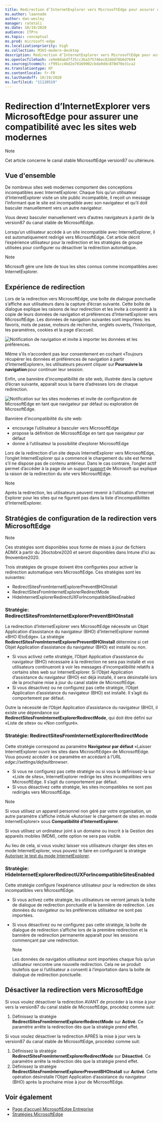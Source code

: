 ```yaml
---
title: Redirection d’InternetExplorer vers MicrosoftEdge pour assurer une compatibilité avec les sites web modernes
ms.author: laannade
author: dan-wesley
manager: ratetali
ms.date: 10/19/2020
audience: ITPro
ms.topic: conceptual
ms.prod: microsoft-edge
ms.localizationpriority: high
ms.collection: M365-modern-desktop
description: Redirection d’InternetExplorer vers MicrosoftEdge pour assurer une compatibilité avec les sites web modernes
ms.openlocfilehash: ce9e8dabdff25cc3ba375746ec82ddd78b6d7694
ms.sourcegitcommit: cf991cc4bd2e70169902cbda9ddc870d70e31ca2
ms.translationtype: HT
ms.contentlocale: fr-FR
ms.lasthandoff: 10/19/2020
ms.locfileid: "11120519"
---
```

# Redirection d’InternetExplorer vers MicrosoftEdge pour assurer une compatibilité avec les sites web modernes

> [!NOTE]
> Cet article concerne le canal stable MicrosoftEdge version87 ou ultérieure.

## Vue d'ensemble

De nombreux sites web modernes comportent des conceptions incompatibles avec InternetExplorer. Chaque fois qu’un utilisateur d’InternetExplorer visite un site public incompatible, il reçoit un message l’informant que le site est incompatible avec son navigateur et qu’il doit basculer manuellement vers un autre navigateur.

Vous devez basculer manuellement vers d’autres navigateurs à partir de la version87 du canal stable de MicrosoftEdge.

Lorsqu’un utilisateur accède à un site incompatible avec InternetExplorer, il est automatiquement redirigé vers MicrosoftEdge. Cet article décrit l’expérience utilisateur pour la redirection et les stratégies de groupe utilisées pour configurer ou désactiver la redirection automatique.

> [!NOTE]
> Microsoft gère une liste de tous les sites connus comme incompatibles avec InternetExplorer.

## Expérience de redirection

Lors de la redirection vers MicrosoftEdge, une boîte de dialogue ponctuelle s’affiche aux utilisateurs dans la capture d’écran suivante. Cette boîte de dialogue explique les raisons de leur redirection et les invite à consentir à la copie de leurs données de navigation et préférences d’InternetExplorer vers MicrosoftEdge. Les données de navigation suivantes sont importées: les favoris, mots de passe, moteurs de recherche, onglets ouverts, l’historique, les paramètres, cookies et la page d’accueil.

![Notification de navigation et invite à importer les données et les préférences.](media/edge-learnmore-neededge/neededge-dialog1.png)

Même s’ils n’accordent pas leur consentement en cochant «Toujours récupérer les données et préférences de navigation à partir d’InternetExplorer», les utilisateurs peuvent cliquer sur **Poursuivre la navigation** pour continuer leur session.

Enfin, une bannière d’incompatibilité de site web, illustrée dans la capture d’écran suivante, apparaît sous la barre d’adresses lors de chaque redirection.

![Notification sur les sites modernes et invite de configuration de MicrosoftEdge en tant que navigateur par défaut ou exploration de MicrosoftEdge.](media/edge-learnmore-neededge/neededge-banner.png)

Bannière d’incompatibilité du site web:

- encourage l’utilisateur à basculer vers MicrosoftEdge
- propose la définition de MicrosoftEdge en tant que navigateur par défaut
- donne à l’utilisateur la possibilité d’explorer MicrosoftEdge

Lors de la redirection d’un site depuis InternetExplorer vers MicrosoftEdge, l’onglet InternetExplorer qui a commencé le chargement du site est fermé s’il ne dispose pas de contenu antérieur. Dans le cas contraire, l’onglet actif permet d’accéder à la page de un support [support](https://support.microsoft.com/office/the-website-you-were-trying-to-reach-doesn-t-work-with-internet-explorer-8f5fc675-cd47-414c-9535-12821ddfc554?ui=en-US&rs=en-US&ad=US) de Microsoft qui explique la raison de la redirection du site vers MicrosoftEdge.

> [!NOTE]
> Après la redirection, les utilisateurs peuvent revenir à l’utilisation d’Internet Explorer pour les sites qui ne figurent pas dans la liste d’incompatibilités d’InternetExplorer.  

## Stratégies de configuration de la redirection vers MicrosoftEdge

> [!NOTE]
> Ces stratégies sont disponibles sous forme de mises à jour de fichiers ADMX à partir du 26octobre2020 et seront disponibles dans Intune d’ici au 9novembre2020.

Trois stratégies de groupe doivent être configurées pour activer la redirection automatique vers MicrosoftEdge. Ces stratégies sont les suivantes:

- RedirectSitesFromInternetExplorerPreventBHOInstall
- RedirectSitesFromInternetExplorerRedirectMode
- HideInternetExplorerRedirectUXForIncompatibleSitesEnabled

### Stratégie: RedirectSitesFromInternetExplorerPreventBHOInstall

La redirection d’InternetExplorer vers MicrosoftEdge nécessite un Objet Application d’assistance du navigateur (BHO) d’InternetExplorer nommé «BHO IEtoEdge». La stratégie **RedirectSitesFromInternetExplorerPreventBHOInstall** détermine si cet Objet Application d’assistance du navigateur (BHO) est installé ou non.  

- Si vous activez cette stratégie, l’Objet Application d’assistance du navigateur (BHO) nécessaire à la redirection ne sera pas installé et vos utilisateurs continueront à voir les messages d’incompatibilité relatifs à certains sites web sur InternetExplorer. Si l’Objet Application d’assistance du navigateur (BHO) est déjà installé, il sera désinstallé lors de la prochaine mise à jour du canal stable de MicrosoftEdge.
- Si vous désactivez ou ne configurez pas cette stratégie, l’Objet Application d’assistance du navigateur (BHO) est installé. Il s’agit du comportement par défaut.

Outre la nécessité de l’Objet Application d’assistance du navigateur (BHO), il existe une dépendance sur **RedirectSitesFromInternetExplorerRedirectMode**, qui doit être défini sur «Liste de sites» ou «Non configuré».

### Stratégie: RedirectSitesFromInternetExplorerRedirectMode

 Cette stratégie correspond au paramètre **Navigateur par défaut** «Laisser InternetExplorer ouvrir les sites dans MicrosoftEdge» de MicrosoftEdge. Vous pouvez accéder à ce paramètre en accédant à l’URL *edge://settings/defaultbrowser*.  

- Si vous ne configurez pas cette stratégie ou si vous la définissez-la sur «Liste de sites», InternetExplorer redirige les sites incompatibles vers MicrosoftEdge. Il s’agit du comportement par défaut.
- Si vous désactivez cette stratégie, les sites incompatibles ne sont pas redirigés vers MicrosoftEdge.

> [!NOTE]
> Si vous utilisez un appareil personnel non géré par votre organisation, un autre paramètre s’affiche intitulé «Autoriser le chargement de sites en mode InternetExplorer» sous **Compatibilité d’InternetExplorer**.
>
>Si vous utilisez un ordinateur joint à un domaine ou inscrit à la Gestion des appareils mobiles (MDM), cette option ne sera pas visible.
>
> Au lieu de cela, si vous voulez laisser vos utilisateurs charger des sites en mode InternetExplorer, vous pouvez le faire en configurant la stratégie [Autoriser le test du mode InternetExplorer](https://docs.microsoft.com/deployedge/microsoft-edge-policies#allow-internet-explorer-mode-testing).

### Stratégie: HideInternetExplorerRedirectUXForIncompatibleSitesEnabled

Cette stratégie configure l’expérience utilisateur pour la redirection de sites incompatibles vers MicrosoftEdge.  

- Si vous activez cette stratégie, les utilisateurs ne verront jamais la boîte de dialogue de redirection ponctuelle et la bannière de redirection. Les données du navigateur ou les préférences utilisateur ne sont pas importées.
- Si vous désactivez ou ne configurez pas cette stratégie, la boîte de dialogue de redirection s’affiche lors de la première redirection et la bannière de redirection permanente apparaît pour les sessions commençant par une redirection.

  > [!NOTE]
  > Les données de navigation utilisateur sont importées chaque fois qu’un utilisateur rencontre une nouvelle redirection. Cela ne se produit toutefois que si l’utilisateur a consenti à l’importation dans la boîte de dialogue de redirection ponctuelle.

## Désactiver la redirection vers MicrosoftEdge

Si vous voulez désactiver la redirection AVANT de procéder à la mise à jour vers la version87 du canal stable de MicrosoftEdge, procédez comme suit:

1. Définissez la stratégie **RedirectSitesFromInternetExplorerRedirectMode** sur **Activé**. Ce paramètre arrête la redirection dès que la stratégie prend effet.

Si vous voulez désactiver la redirection APRÈS la mise à jour vers la version87 du canal stable de MicrosoftEdge, procédez comme suit:

1. Définissez la stratégie **RedirectSitesFromInternetExplorerRedirectMode** sur **Désactivé**. Ce paramètre arrête la redirection dès que la stratégie prend effet.
2. Définissez la stratégie **RedirectSitesFromInternetExplorerPreventBHOInstall** sur **Activé**. Cette opération désinstalle l’Objet Application d’assistance du navigateur (BHO) après la prochaine mise à jour de MicrosoftEdge.

## Voir également

- [Page d’accueil MicrosoftEdge Entreprise](https://aka.ms/EdgeEnterprise)
- [Stratégies MicrosoftEdge](https://docs.microsoft.com/deployedge/microsoft-edge-policies)